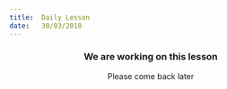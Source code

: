 ```yaml
---
title:  Daily Lesson
date:   30/03/2018
---
```


### <center>We are working on this lesson</center>
<center>Please come back later</center>